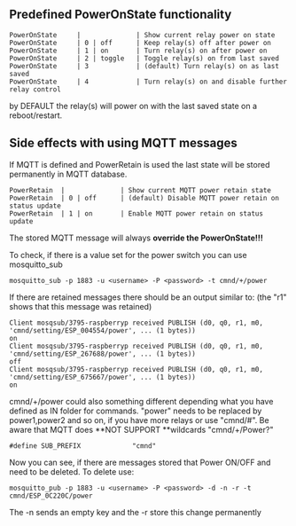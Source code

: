 ## Predefined PowerOnState functionality

`PowerOnState     |              | Show current relay power on state`  
`PowerOnState     | 0 | off      | Keep relay(s) off after power on`  
`PowerOnState     | 1 | on       | Turn relay(s) on after power on`  
`PowerOnState     | 2 | toggle   | Toggle relay(s) on from last saved`  
`PowerOnState     | 3            | (default) Turn relay(s) on as last saved`  
`PowerOnState     | 4            | Turn relay(s) on and disable further relay control`

by DEFAULT the relay(s) will power on with the last saved state on a reboot/restart.

## Side effects with using MQTT messages

If MQTT is defined and PowerRetain is used the last state will be stored permanently in MQTT database.

`PowerRetain  |              | Show current MQTT power retain state`  
`PowerRetain  | 0 | off      | (default) Disable MQTT power retain on status update`  
`PowerRetain  | 1 | on       | Enable MQTT power retain on status update`

The stored MQTT message will always **override the PowerOnState!!!**

To check, if there is a value set for the power switch you can use mosquitto_sub

`mosquitto_sub -p 1883 -u <username> -P <password> -t cmnd/+/power`

If there are retained messages there should be an output similar to: (the "r1" shows that this message was retained)

`Client mosqsub/3795-raspberryp received PUBLISH (d0, q0, r1, m0, 'cmnd/setting/ESP_004554/power', ... (1 bytes))`  
`on`  
`Client mosqsub/3795-raspberryp received PUBLISH (d0, q0, r1, m0, 'cmnd/setting/ESP_267688/power', ... (1 bytes))`  
`off`  
`Client mosqsub/3795-raspberryp received PUBLISH (d0, q0, r1, m0, 'cmnd/setting/ESP_675667/power', ... (1 bytes))`  
`on`


cmnd/+/power could also something different depending what you have defined as IN folder for commands. "power" needs to be replaced by power1,power2 and so on, if you have more relays or use "cmnd/#". Be aware that MQTT does **NOT SUPPORT **wildcards "cmnd/+/Power?"

`#define SUB_PREFIX             "cmnd" `

Now you can see, if there are messages stored that Power ON/OFF and need to be deleted. To delete use:

`mosquitto_pub -p 1883 -u <username> -P <password> -d -n -r -t cmnd/ESP_0C220C/power`

The -n sends an empty key and the -r store this change permanently



